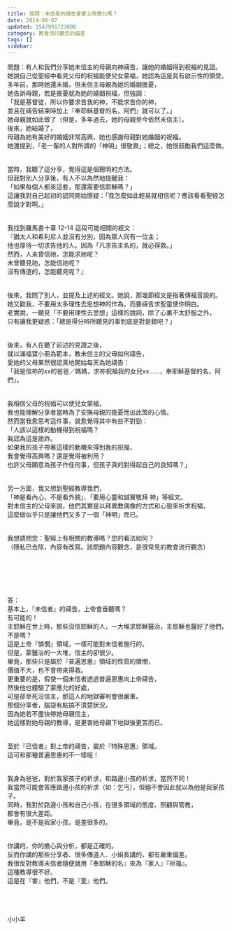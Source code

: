 ```yaml
---
title: 發問：未信者的禱告會蒙上帝應允嗎？
date: 2014-06-07
updated: 1547991723000
category: 教會流行觀念的偏差
tags: []
sidebar: 
---
```


<p>問題：有人和我們分享她未信主的母親向神禱告，讓她的婚姻得到祝福的見證。<br/>她說自己從聖經中看見父母的祝福能使兒女蒙福，她認為這是具有啟示性的領受。多年前，那時她還未婚，但未信主母親為她的婚姻擔憂，<br/>她告訴母親，若是擔憂就為她的婚姻祝福，但強調：<br/>「我是基督徒，所以你要求告我的神，不能求告你的神，<br/>並且在禱告結束時加上『奉耶穌基督的名，阿們』就可以了。」<br/>她母親就如此做了（但是，多年過去，她的母親至今依然未信主）。<br/><!--more-->後來，她結婚了，<br/>母親為她有美好的婚姻非常高興，她也感謝母親對她婚姻的祝福。<br/>她還提到，「老一輩的人對所謂的「神明」很敬畏」；總之，她很鼓勵我們這麼做。<br/><br/><br/>當時，我聽了這分享，覺得這是個聰明的方法。<br/>但我對別人分享後，有人不以為然地提醒我：<br/>「如果每個人都來這套，那還需要信耶穌嗎？」<br/>這讓我對自己起初的認同開始懷疑：「我怎麼如此輕易就相信呢？應該看看聖經怎麼說才對啊。」<br/><br/><br/>我找到羅馬書十章 12-14 這段可能相關的經文：<br/>『猶太人和希利尼人並沒有分別，因為眾人同有一位主；<br/>他也厚待一切求告他的人。因為「凡求告主名的，就必得救。」<br/>然而，人未曾信祂，怎能求祂呢？<br/>未曾聽見祂，怎能信祂呢？<br/>沒有傳道的，怎能聽見呢？』<br/><br/><br/>後來，我問了別人，並提及上述的經文。她說，那幾節經文是指著傳福音說的。<br/>她又勸我，不要用太多理性去思想神的作為，而要禱告求聖靈使你明白。<br/>老實說，一聽見「不要用理性去思想」這樣的說詞，除了心裏不太舒服之外，<br/>只有讓我更疑惑：「總是得分辨所聽見的事到底是對是錯吧？」<br/><br/><br/>後來，有人在聽了前述的見證之後，<br/>就以滿福寶小冊為範本，教未信主的父母如何禱告，<br/>愛她的父母果然很認真地開始每天為她禱告：<br/>「我是信祢的xx的爸爸／媽媽，求祢祝福我的女兒xx……，奉耶穌基督的名，阿們」。<br/><br/><br/>我相信父母的祝福可以使兒女蒙福，<br/>我也能理解分享者當時為了安撫母親的擔憂而出此策的心情。<br/>然而當我愈思考這件事，就愈覺得其中有些不對勁：<br/>「人該以這樣的動機得到祝福嗎？<br/>我認為這是詭詐。<br/>如果我的孩子帶著這樣的動機來得到我的祝福，<br/>我會覺得高興嗎？還是覺得被利用？<br/>也許父母願意為孩子作任何事，但孩子真的對得起自己的良知嗎？」<br/><br/><br/>另一方面，我又想到聖經教導我們，<br/>「神是看內心，不是看外貌」、「要用心靈和誠實敬拜 神」等經文。<br/>對未信主的父母來說，他們其實是以拜異教偶像的方式和心態來祈求祝福，<br/>這麼做似乎只是讓他們又多了一個「神明」而已。<br/><br/><br/>我想請問您：聖經上有相關的教導嗎？您的看法如何？<br/>（隱私已去除，內容有改寫。該問題內容觀念，是很常見的教會流行觀念）<br/><br/><br/><br/><br/><br/><br/>答：<br/>基本上，『未信者』的禱告，上帝會垂聽嗎？<br/>有可能的！<br/>主耶穌在世上時，那些沒信耶穌的人，一大堆求耶穌醫治，主耶穌也醫好了他們，不是嗎？<br/>這是上帝『憐憫』領域，一樣可能對未信者施行的。<br/>但是，蒙醫治的一大堆，信主的卻很少。<br/>畢竟，那些只是屬於『普遍恩惠』領域的性質的憐憫，<br/>價值不大，也不會帶來得救。<br/>更重要的是，假使一個未信者透過普遍恩惠向上帝禱告，<br/>然後他也體驗了蒙應允的好處，<br/>可是卻至死沒信主，那這人的地獄審判會很嚴重。<br/>那個分享者，腦袋有點搞不清楚狀況，<br/>因為她若不盡快帶她母親信主，<br/>她這樣對她母親的教導，是更害她母親下地獄後更苦而已。<br/> <br/><br/>至於『已信者』對上帝的禱告，屬於『特殊恩惠』領域。<br/>這可和那種普遍恩惠的不一樣呢！<br/> <br/><br/>我身為爸爸，對於我家孩子的祈求，和路邊小孩的祈求，當然不同！<br/>我當然可能會答應路邊小孩的祈求（如：乞丐），但絕不會因此就以為他是我家孩子。<br/>同時，我對於路邊小孩和自己小孩，在很多領域的態度、照顧與管教，<br/>都會有很大差距。<br/>畢竟，是不是我家小孩，是差很多的。<br/> <br/><br/>你講的，你的擔心與分析，都是正確的。<br/>反而你講的那些分享者、很多傳道人、小組長講的，都有嚴重偏差。<br/>我很反對教導未信者隨便就用『奉耶穌的名』來為『家人』『祈福』。<br/>這種教導很不好。<br/>這是在『害』他們，不是『愛』他們。<br/><br/><br/><br/><br/>小小羊<br/><br/><br/><br/><br/><br/><br/></p>